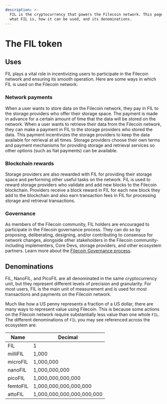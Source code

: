 ```yaml
---
description: >-
  FIL is the cryptocurrency that powers the Filecoin network. This page explains
  what FIL is, how it can be used, and its denominations.
---
```


# The FIL token

## Uses

FIL plays a vital role in incentivizing users to participate in the Filecoin network and ensuring its smooth operation. Here are some ways in which FIL is used on the Filecoin network:

### Network payments

When a user wants to store data on the Filecoin network, they pay in FIL to the storage providers who offer their storage space. The payment is made in advance for a certain amount of time that the data will be stored on the network.
When a user wants to retrieve their data from the Filecoin network, they can make a payment in FIL to the storage providers who stored the data. This payment incentivizes the storage providers to keep the data available for retrieval at all times.
Storage providers choose their own terms and payment mechanisms for providing storage and retrieval services so other options (such as fiat payments) can be available.

### Blockchain rewards

Storage providers are also rewarded with FIL for providing their storage space and performing other useful tasks on the network. FIL is used to reward storage providers who validate and add new blocks to the Filecoin blockchain. Providers receive a block reward in FIL for each new block they add to the blockchain and also earn transaction fees in FIL for processing storage and retrieval transactions.

### Governance

As members of the Filecoin community, FIL holders are encouraged to participate in the Filecoin governance process.  They can do so by proposing, deliberating, designing, and/or contributing to consensus for network changes, alongside other stakeholders in the Filecoin community- including implementers, Core Devs, storage providers, and other ecosystem partners. Learn more about the [Filecoin Governance process](https://fil.org/governance).

## Denominations

FIL, NanoFIL, and PicoFIL are all denominated in the same cryptocurrency unit, but they represent different levels of precision and granularity. For most users, FIL is the main unit of measurement and is used for most transactions and payments on the Filecoin network.

Much like how a US penny represents a fraction of a US dollar, there are many ways to represent value using Filecoin. This is because some actions on the Filecoin network require substantially less value than one whole `FIL`. The different denominations of `FIL` you may see referenced across the ecosystem are:

| Name     | Decimal                   |
| -------- | ------------------------- |
| FIL      | 1                         |
| milliFIL | 1,000                     |
| microFIL | 1,000,000                 |
| nanoFIL  | 1,000,000,000             |
| picoFIL  | 1,000,000,000,000         |
| femtoFIL | 1,000,000,000,000,000     |
| attoFIL  | 1,000,000,000,000,000,000 |
